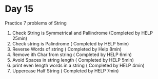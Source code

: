 # Day 15

Practice 7 problems of String

1. Check String is Symmetrical and Pallindrome (Completed by HELP 25min)
2. Check string is Palindrome ( Completed by HELP 5min)
3. Reverse Words of string ( Completed by Help 8min)
4. Remove ith Char from string ( Completed by HELP 6min)
5. Avoid Spaces in string length ( Completed by HELP 5min)
6. print even length words in a string ( Completed by HELP 4min)
7. Uppercase Half String ( Completed by HELP 7min)